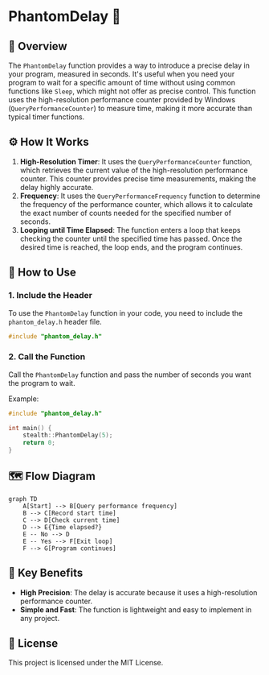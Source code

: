# PhantomDelay 👻

## 🧳 Overview

The `PhantomDelay` function provides a way to introduce a precise delay in your program, measured in seconds. It's useful when you need your program to wait for a specific amount of time without using common functions like `Sleep`, which might not offer as precise control.
This function uses the high-resolution performance counter provided by Windows (`QueryPerformanceCounter`) to measure time, making it more accurate than typical timer functions.

## ⚙️ How It Works

1. **High-Resolution Timer**: It uses the `QueryPerformanceCounter` function, which retrieves the current value of the high-resolution performance counter. This counter provides precise time measurements, making the delay highly accurate.
2. **Frequency**: It uses the `QueryPerformanceFrequency` function to determine the frequency of the performance counter, which allows it to calculate the exact number of counts needed for the specified number of seconds.
3. **Looping until Time Elapsed**: The function enters a loop that keeps checking the counter until the specified time has passed. Once the desired time is reached, the loop ends, and the program continues.

## 📝 How to Use

### 1. Include the Header

To use the `PhantomDelay` function in your code, you need to include the `phantom_delay.h` header file.

```cpp
#include "phantom_delay.h"
```

### 2. Call the Function

Call the `PhantomDelay` function and pass the number of seconds you want the program to wait.

Example:
```cpp
#include "phantom_delay.h"

int main() {
    stealth::PhantomDelay(5);
    return 0;
}
```

## 🗺️ Flow Diagram

```mermaid
graph TD
    A[Start] --> B[Query performance frequency]
    B --> C[Record start time]
    C --> D[Check current time]
    D --> E{Time elapsed?}
    E -- No --> D
    E -- Yes --> F[Exit loop]
    F --> G[Program continues]
```

## 🌟 Key Benefits

- **High Precision**: The delay is accurate because it uses a high-resolution performance counter.
- **Simple and Fast**: The function is lightweight and easy to implement in any project.

## 📜 License

This project is licensed under the MIT License.
